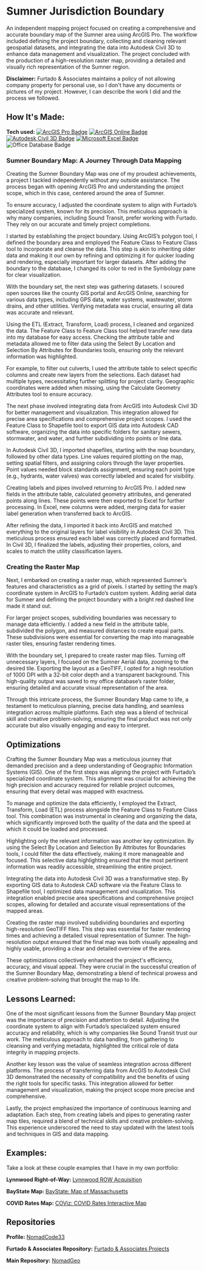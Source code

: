# Sumner Jurisdiction Boundary
An independent mapping project focused on creating a comprehensive and accurate boundary map of the Sumner area using ArcGIS Pro. The workflow included defining the project boundary, collecting and cleaning relevant geospatial datasets, and integrating the data into Autodesk Civil 3D to enhance data management and visualization. The project concluded with the production of a high-resolution raster map, providing a detailed and visually rich representation of the Sumner region.

**Disclaimer:** Furtado & Associates maintains a policy of not allowing company property for personal use, so I don't have any documents or pictures of my project. However, I can describe the work I did and the process we followed.

## How It's Made:

**Tech used:** <a href="https://www.esri.com/en-us/arcgis/products/arcgis-pro/overview" target="_blank" rel="noreferrer"> <img alt="ArcGIS Pro Badge" src="https://img.shields.io/badge/-ArcGIS Pro-000000?style=flat&logo=ArcGIS"></a>
<a href="https://www.esri.com/en-us/arcgis/products/arcgis-online/overview" target="_blank" rel="noreferrer"> <img alt="ArcGIS Online Badge" src="https://img.shields.io/badge/-ArcGIS Online-4d54b9?style=flat&logo=ArcGIS"></a>
<a href="https://www.autodesk.com/products/civil-3d/overview?term=1-YEAR&tab=subscription" target="_blank" rel="noreferrer"> <img alt="Autodesk Civil 3D Badge" src="https://img.shields.io/badge/-Autodesk Civil 3D-000000?style=flat&logo=Autodesk"></a>
<a href="https://www.microsoft.com/en-us/microsoft-365/excel" target="_blank" rel="noreferrer"> <img alt="Microsoft Excel Badge" src="https://img.shields.io/badge/-Microsoft Excel-000000?style=flat&logo=None"></a>
<img alt="Office Database Badge" src="https://img.shields.io/badge/-Office Database-000000?style=flat&logo=None">

### Sumner Boundary Map: A Journey Through Data Mapping

Creating the Sumner Boundary Map was one of my proudest achievements, a project I tackled independently without any outside assistance. The process began with opening ArcGIS Pro and understanding the project scope, which in this case, centered around the area of Sumner.

To ensure accuracy, I adjusted the coordinate system to align with Furtado’s specialized system, known for its precision. This meticulous approach is why many companies, including Sound Transit, prefer working with Furtado. They rely on our accurate and timely project completions.

I started by establishing the project boundary. Using ArcGIS’s polygon tool, I defined the boundary area and employed the Feature Class to Feature Class tool to incorporate and cleanse the data. This step is akin to inheriting older data and making it our own by refining and optimizing it for quicker loading and rendering, especially important for larger datasets. After adding the boundary to the database, I changed its color to red in the Symbology pane for clear visualization.

With the boundary set, the next step was gathering datasets. I scoured open sources like the county GIS portal and ArcGIS Online, searching for various data types, including GPS data, water systems, wastewater, storm drains, and other utilities. Verifying metadata was crucial, ensuring all data was accurate and relevant.

Using the ETL (Extract, Transform, Load) process, I cleaned and organized the data. The Feature Class to Feature Class tool helped transfer new data into my database for easy access. Checking the attribute table and metadata allowed me to filter data using the Select By Location and Selection By Attributes for Boundaries tools, ensuring only the relevant information was highlighted.

For example, to filter out culverts, I used the attribute table to select specific columns and create new layers from the selections. Each dataset had multiple types, necessitating further splitting for project clarity. Geographic coordinates were added when missing, using the Calculate Geometry Attributes tool to ensure accuracy.

The next phase involved integrating data from ArcGIS into Autodesk Civil 3D for better management and visualization. This integration allowed for precise area specifications and comprehensive project scopes. I used the Feature Class to Shapefile tool to export GIS data into Autodesk CAD software, organizing the data into specific folders for sanitary sewers, stormwater, and water, and further subdividing into points or line data.

In Autodesk Civil 3D, I imported shapefiles, starting with the map boundary, followed by other data types. Line values required plotting on the map, setting spatial filters, and assigning colors through the layer properties. Point values needed block standards assignment, ensuring each point type (e.g., hydrants, water valves) was correctly labeled and scaled for visibility.

Creating labels and pipes involved returning to ArcGIS Pro. I added new fields in the attribute table, calculated geometry attributes, and generated points along lines. These points were then exported to Excel for further processing. In Excel, new columns were added, merging data for easier label generation when transferred back to ArcGIS.

After refining the data, I imported it back into ArcGIS and matched everything to the original layers for label visibility in Autodesk Civil 3D. This meticulous process ensured each label was correctly placed and formatted. In Civil 3D, I finalized the labels, adjusting their properties, colors, and scales to match the utility classification layers.

### Creating the Raster Map

Next, I embarked on creating a raster map, which represented Sumner’s features and characteristics as a grid of pixels. I started by setting the map’s coordinate system in ArcGIS to Furtado’s custom system. Adding aerial data for Sumner and defining the project boundary with a bright red dashed line made it stand out.

For larger project scopes, subdividing boundaries was necessary to manage data efficiently. I added a new field in the attribute table, subdivided the polygon, and measured distances to create equal parts. These subdivisions were essential for converting the map into manageable raster tiles, ensuring faster rendering times.

With the boundary set, I prepared to create raster map files. Turning off unnecessary layers, I focused on the Sumner Aerial data, zooming to the desired tile. Exporting the layout as a GeoTIFF, I opted for a high resolution of 1000 DPI with a 32-bit color depth and a transparent background. This high-quality output was saved to my office database’s raster folder, ensuring detailed and accurate visual representation of the area.

Through this intricate process, the Sumner Boundary Map came to life, a testament to meticulous planning, precise data handling, and seamless integration across multiple platforms. Each step was a blend of technical skill and creative problem-solving, ensuring the final product was not only accurate but also visually engaging and easy to interpret.

## Optimizations

Crafting the Sumner Boundary Map was a meticulous journey that demanded precision and a deep understanding of Geographic Information Systems (GIS). One of the first steps was aligning the project with Furtado’s specialized coordinate system. This alignment was crucial for achieving the high precision and accuracy required for reliable project outcomes, ensuring that every detail was mapped with exactness.

To manage and optimize the data efficiently, I employed the Extract, Transform, Load (ETL) process alongside the Feature Class to Feature Class tool. This combination was instrumental in cleaning and organizing the data, which significantly improved both the quality of the data and the speed at which it could be loaded and processed. 

Highlighting only the relevant information was another key optimization. By using the Select By Location and Selection By Attributes for Boundaries tools, I could filter the data effectively, making it more manageable and focused. This selective data highlighting ensured that the most pertinent information was readily accessible, streamlining the entire project.

Integrating the data into Autodesk Civil 3D was a transformative step. By exporting GIS data to Autodesk CAD software via the Feature Class to Shapefile tool, I optimized data management and visualization. This integration enabled precise area specifications and comprehensive project scopes, allowing for detailed and accurate visual representations of the mapped areas.

Creating the raster map involved subdividing boundaries and exporting high-resolution GeoTIFF files. This step was essential for faster rendering times and achieving a detailed visual representation of Sumner. The high-resolution output ensured that the final map was both visually appealing and highly usable, providing a clear and detailed overview of the area.

These optimizations collectively enhanced the project's efficiency, accuracy, and visual appeal. They were crucial in the successful creation of the Sumner Boundary Map, demonstrating a blend of technical prowess and creative problem-solving that brought the map to life.

## Lessons Learned:

One of the most significant lessons from the Sumner Boundary Map project was the importance of precision and attention to detail. Adjusting the coordinate system to align with Furtado’s specialized system ensured accuracy and reliability, which is why companies like Sound Transit trust our work. The meticulous approach to data handling, from gathering to cleansing and verifying metadata, highlighted the critical role of data integrity in mapping projects.

Another key lesson was the value of seamless integration across different platforms. The process of transferring data from ArcGIS to Autodesk Civil 3D demonstrated the necessity of compatibility and the benefits of using the right tools for specific tasks. This integration allowed for better management and visualization, making the project scope more precise and comprehensive.

Lastly, the project emphasized the importance of continuous learning and adaptation. Each step, from creating labels and pipes to generating raster map tiles, required a blend of technical skills and creative problem-solving. This experience underscored the need to stay updated with the latest tools and techniques in GIS and data mapping.

## Examples:
Take a look at these couple examples that I have in my own portfolio:

**Lynnwood Right-of-Way:** [Lynnwood ROW Acquisition](https://github.com/NomadCode33/NomadGeo/tree/main/Furtado-Associates-Projects/Lynnwood%20ROW%20Acquisition)

**BayState Map:** [BayState: Map of Massachusetts](https://github.com/NomadCode33/NomadGeo/tree/main/CartoCraft/BayState%20Map)

**COVID Rates Map:** [COViz: COVID Rates Interactive Map](https://github.com/NomadCode33/NomadGeo/tree/main/COViz/COViz-COVID%20Rates%20Index)

## Repositories
**Profile:** [NomadCode33](https://github.com/NomadCode33)

**Furtado & Associates Repository:** [Furtado & Associates Projects](https://github.com/NomadCode33/NomadGeo/tree/main/Furtado-Associates-Projects)

**Main Repository:** [NomadGeo](https://github.com/NomadCode33/NomadGeo)
